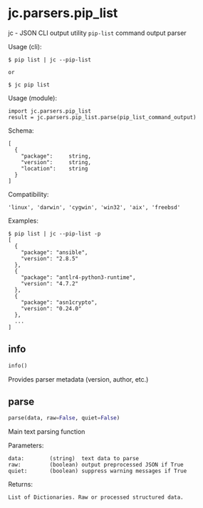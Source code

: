 
# jc.parsers.pip_list
jc - JSON CLI output utility `pip-list` command output parser

Usage (cli):

    $ pip list | jc --pip-list

    or

    $ jc pip list

Usage (module):

    import jc.parsers.pip_list
    result = jc.parsers.pip_list.parse(pip_list_command_output)

Schema:

    [
      {
        "package":     string,
        "version":     string,
        "location":    string
      }
    ]

Compatibility:

    'linux', 'darwin', 'cygwin', 'win32', 'aix', 'freebsd'

Examples:

    $ pip list | jc --pip-list -p
    [
      {
        "package": "ansible",
        "version": "2.8.5"
      },
      {
        "package": "antlr4-python3-runtime",
        "version": "4.7.2"
      },
      {
        "package": "asn1crypto",
        "version": "0.24.0"
      },
      ...
    ]


## info
```python
info()
```
Provides parser metadata (version, author, etc.)

## parse
```python
parse(data, raw=False, quiet=False)
```

Main text parsing function

Parameters:

    data:        (string)  text data to parse
    raw:         (boolean) output preprocessed JSON if True
    quiet:       (boolean) suppress warning messages if True

Returns:

    List of Dictionaries. Raw or processed structured data.

